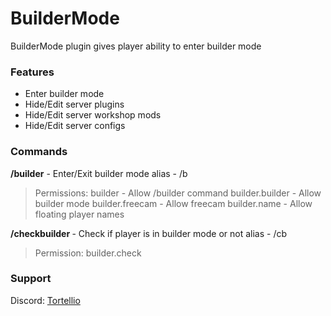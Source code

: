 # BuilderMode
BuilderMode plugin gives player ability to enter builder mode

### Features
- Enter builder mode
- Hide/Edit server plugins
- Hide/Edit server workshop mods
- Hide/Edit server configs

### Commands
**/builder** - Enter/Exit builder mode
alias - /b
> Permissions:
> builder - Allow /builder command
> builder.builder - Allow builder mode
> builder.freecam - Allow freecam
> builder.name - Allow floating player names

**/checkbuilder <playername>** - Check if player is in builder mode or not
alias - /cb <playername>
> Permission: builder.check

### Support
Discord: [Tortellio](https://discord.gg/pzQwsew)
